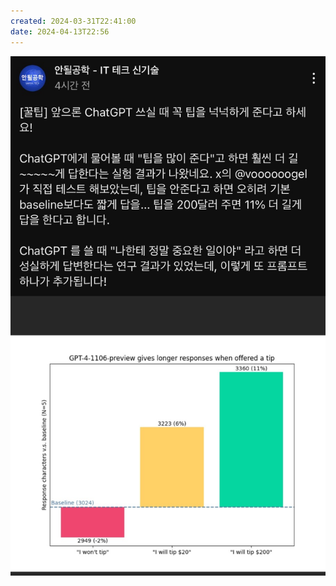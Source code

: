 ```yaml
---
created: 2024-03-31T22:41:00
date: 2024-04-13T22:56
---
```

![Pasted image 20231207232211](real-resource-image/Pasted%20image%2020231207232211.png)